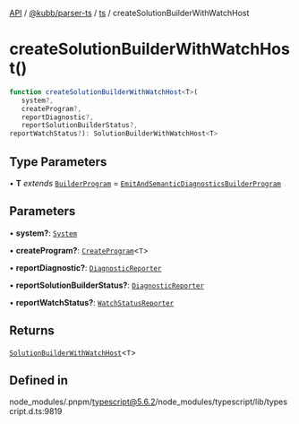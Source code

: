 [API](../../../../../packages.md) / [@kubb/parser-ts](../../../index.md) / [ts](../index.md) / createSolutionBuilderWithWatchHost

# createSolutionBuilderWithWatchHost()

```ts
function createSolutionBuilderWithWatchHost<T>(
   system?, 
   createProgram?, 
   reportDiagnostic?, 
   reportSolutionBuilderStatus?, 
reportWatchStatus?): SolutionBuilderWithWatchHost<T>
```

## Type Parameters

• **T** *extends* [`BuilderProgram`](../interfaces/BuilderProgram.md) = [`EmitAndSemanticDiagnosticsBuilderProgram`](../interfaces/EmitAndSemanticDiagnosticsBuilderProgram.md)

## Parameters

• **system?**: [`System`](../interfaces/System.md)

• **createProgram?**: [`CreateProgram`](../type-aliases/CreateProgram.md)\<`T`\>

• **reportDiagnostic?**: [`DiagnosticReporter`](../type-aliases/DiagnosticReporter.md)

• **reportSolutionBuilderStatus?**: [`DiagnosticReporter`](../type-aliases/DiagnosticReporter.md)

• **reportWatchStatus?**: [`WatchStatusReporter`](../type-aliases/WatchStatusReporter.md)

## Returns

[`SolutionBuilderWithWatchHost`](../interfaces/SolutionBuilderWithWatchHost.md)\<`T`\>

## Defined in

node\_modules/.pnpm/typescript@5.6.2/node\_modules/typescript/lib/typescript.d.ts:9819
